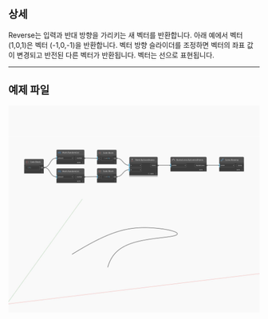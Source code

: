 ## 상세
Reverse는 입력과 반대 방향을 가리키는 새 벡터를 반환합니다. 아래 예에서 벡터 (1,0,1)은 벡터 (-1,0,-1)을 반환합니다. 벡터 방향 슬라이더를 조정하면 벡터의 좌표 값이 변경되고 반전된 다른 벡터가 반환됩니다. 벡터는 선으로 표현됩니다.
___
## 예제 파일

![Reverse](./Autodesk.DesignScript.Geometry.Curve.Reverse_img.jpg)

